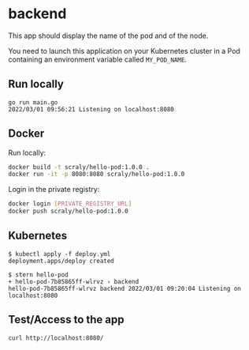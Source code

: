 # backend

This app should display the name of the pod and of the node.

You need to launch this application on your Kubernetes cluster in a Pod containing an environment variable called `MY_POD_NAME`.

## Run locally

```
go run main.go
2022/03/01 09:56:21 Listening on localhost:8080
```

## Docker

Run locally:

```bash
docker build -t scraly/hello-pod:1.0.0 .
docker run -it -p 8080:8080 scraly/hello-pod:1.0.0
```

Login in the private registry:

```bash
docker login [PRIVATE_REGISTRY_URL]
docker push scraly/hello-pod:1.0.0
```

## Kubernetes

```
$ kubectl apply -f deploy.yml
deployment.apps/deploy created

$ stern hello-pod
+ hello-pod-7b85865ff-wlrvz › backend
hello-pod-7b85865ff-wlrvz backend 2022/03/01 09:20:04 Listening on localhost:8080
```

## Test/Access to the app

```
curl http://localhost:8080/
```